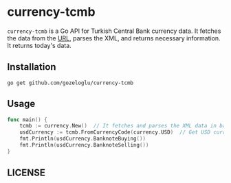 # currency-tcmb

`currency-tcmb` is a Go API for Turkish Central Bank currency data. It fetches the data from the [URL](https://www.tcmb.gov.tr/kurlar/today.xml), 
parses the XML, and returns necessary information. It returns today's data. 

## Installation

```shell
go get github.com/gozeloglu/currency-tcmb
```

## Usage

```go
func main() {
    tcmb := currency.New()  // It fetches and parses the XML data in background
    usdCurrency := tcmb.FromCurrencyCode(currency.USD)  // Get USD currency against TRY  
    fmt.Println(usdCurrency.BanknoteBuying())
    fmt.Println(usdCurrency.BanknoteSelling())
}
```

## LICENSE
